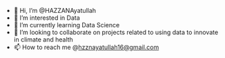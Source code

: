 - 👋 Hi, I’m @HAZZANAyatullah
- 👀 I’m interested in Data
- 🌱 I’m currently learning Data Science
- 💞️ I’m looking to collaborate on projects related to using data to innovate in climate and health
- 📫 How to reach me @hzznayatullah16@gmail.com



<!---
HAZZANAyatullah/HAZZANAyatullah is a ✨ special ✨ repository because its `README.md` (this file) appears on your GitHub profile.
You can click the Preview link to take a look at your changes.
--->
